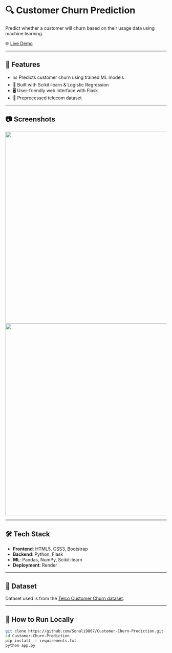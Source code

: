 # 🔍 Customer Churn Prediction

Predict whether a customer will churn based on their usage data using machine learning.

🌐 [Live Demo](https://customer-churn-prediction-sonali.onrender.com)

---

## 🚀 Features

- 📊 Predicts customer churn using trained ML models
- 🧠 Built with Scikit-learn & Logistic Regression
- 🖥️ User-friendly web interface with Flask
- 💾 Preprocessed telecom dataset

---

## 📷 Screenshots

<img src="Screenshots/screenshot1.png" width="600"/>
<img src="Screenshots/screenshot2.png" width="600"/>

---

## 🛠️ Tech Stack

- **Frontend**: HTML5, CSS3, Bootstrap
- **Backend**: Python, Flask
- **ML**: Pandas, NumPy, Scikit-learn
- **Deployment**: Render

---

## 📁 Dataset

Dataset used is from the [Telco Customer Churn dataset](https://www.kaggle.com/blastchar/telco-customer-churn).

---

## 🧪 How to Run Locally

```bash
git clone https://github.com/Sonali9867/Customer-Churn-Prediction.git
cd Customer-Churn-Prediction
pip install -r requirements.txt
python app.py
